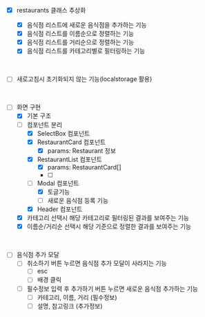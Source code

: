 - [x] restaurants 클래스 추상화

  - [x] 음식점 리스트에 새로운 음식점을 추가하는 기능
  - [x] 음식점 리스트를 이름순으로 정렬하는 기능
  - [x] 음식점 리스트를 거리순으로 정렬하는 기능
  - [x] 음식점 리스트를 카테고리별로 필터링하는 기능

<br>

- [ ] 새로고침시 초기화되지 않는 기능(localstorage 활용)

<br>

- [ ] 화면 구현
  - [x] 기본 구조
  - [ ] 컴포넌트 분리
    - [x] SelectBox 컴포넌트
    - [x] RestaurantCard 컴포넌트
      - [x] params: Restaurant 정보
    - [x] RestaurantList 컴포넌트
      - [x] params: RestaurantCard[]
      - [ ]
    - [ ] Modal 컴포넌트
      - [x] 토글기능
      - [ ] 새로운 음식점 등록 기능
    - [x] Header 컴포넌트
  - [x] 카테고리 선택시 해당 카테고리로 필터링된 결과를 보여주는 기능
  - [x] 이름순/거리순 선택시 해당 기준으로 정렬한 결과를 보여주는 기능

<br>

- [ ] 음식점 추가 모달
  - [ ] 취소하기 버튼 누르면 음식점 추가 모달이 사라지는 기능
    - [ ] esc
    - [ ] 배경 클릭
  - [ ] 필수정보 입력 후 추가하기 버튼 누르면 새로운 음식점 추가하는 기능
    - [ ] 카테고리, 이름, 거리 (필수정보)
    - [ ] 설명, 참고링크 (추가정보)
